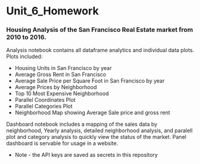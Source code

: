 # Unit_6_Homework

### Housing Analysis of the San Francisco Real Estate market from 2010 to 2016. 
Analysis notebook contains all dataframe analytics and individual data plots. <br>
Plots included: <br>
- Housing Units in San Francisco by year
- Average Gross Rent in San Francisco
- Average Sale Price per Square Foot in San Francisco by year
- Average Prices by Neighborhood
- Top 10 Most Expensive Neighborhood
- Parallel Coordinates Plot
- Parallel Categories Plot
- Neighborhood Map showing Average Sale price and gross rent

Dashboard notebook includes a mapping of the sales data by neighborhood, Yearly analysis, detailed neighborhood analysis, and paralell plot and category analysis to quickly view the status of the market.
Panel dashboard is servable for usage in a website. 

* Note - the API keys are saved as secrets in this repository

